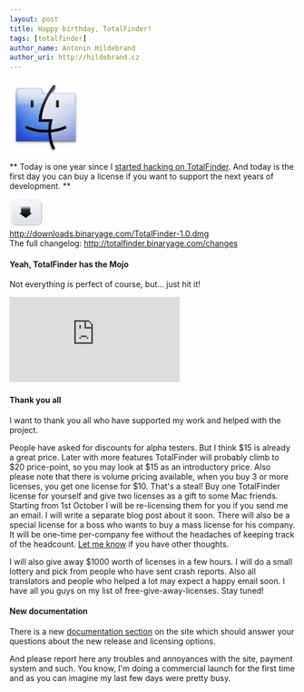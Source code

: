 ```yaml
---
layout: post
title: Happy birthday, TotalFinder!
tags: [totalfinder]
author_name: Antonin Hildebrand
author_uri: http://hildebrand.cz
---
```


<img src="/shared/img/icons/totalfinder-128.png" class="intro-icon"/>

** Today is one year since I <a href="http://blog.binaryage.org/totalfinder-launch-date">started hacking on TotalFinder</a>. And today is the first day you can buy a license if you want to support the next years of development. **

<div class="blog-download">
  <a class="download-link" href="http://downloads.binaryage.com/TotalFinder-1.0.dmg"><img src="/shared/img/small-download-button.png"/><div>http://downloads.binaryage.com/TotalFinder-1.0.dmg</div></a>
  <div class="download-note">The full changelog: <a href="http://totalfinder.binaryage.com/changes">http://totalfinder.binaryage.com/changes</a></div>
</div>

#### Yeah, TotalFinder has the Mojo

Not everything is perfect of course, but... just hit it!

<div class="fluid-object">
  <object><param name="movie" value="http://www.youtube.com/v/pKCZrcoQa7I?fs=1&amp;hl=en_US"></param><param name="allowFullScreen" value="true"></param><param name="allowscriptaccess" value="always"></param><embed src="http://www.youtube.com/v/pKCZrcoQa7I?fs=1&amp;hl=en_US" type="application/x-shockwave-flash" allowscriptaccess="always" allowfullscreen="true"></embed></object>
</div>

#### Thank you all

I want to thank you all who have supported my work and helped with the project. 

People have asked for discounts for alpha testers. But I think $15 is already a great price. Later with more features TotalFinder will probably climb to $20 price-point, so you may look at $15 as an introductory price. Also please note that there is volume pricing available, when you buy 3 or more licenses, you get one license for $10. That's a steal! Buy one TotalFinder license for yourself and give two licenses as a gift to some Mac friends. Starting from 1st October I will be re-licensing them for you if you send me an email. I will write a separate blog post about it soon. There will also be a special license for a boss who wants to buy a mass license for his company. It will be one-time per-company fee without the headaches of keeping track of the headcount. [Let me know](mailto:antonin@binaryage.com) if you have other thoughts.

I will also give away $1000 worth of licenses in a few hours. I will do a small lottery and pick from people who have sent crash reports. Also all translators and people who helped a lot may expect a happy email soon. I have all you guys on my list of free-give-away-licenses. Stay tuned!

#### New documentation

There is a new <a href="http://totalfinder.binaryage.com/documentation">documentation section</a> on the site which should answer your questions about the new release and licensing options.

And please report here any troubles and annoyances with the site, payment system and such. You know, I'm doing a commercial launch for the first time and as you can imagine my last few days were pretty busy.